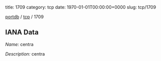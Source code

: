 title: 1709
category: tcp
date: 1970-01-01T00:00:00+0000
slug: tcp/1709

[portdb](/) / [tcp](/category/tcp.html) / 1709


## IANA Data

_Name:_ centra

_Description:_ centra

